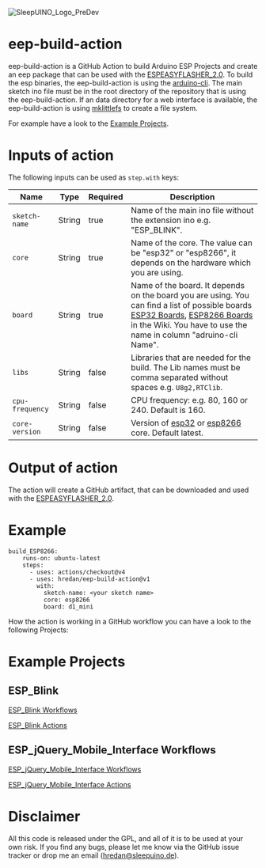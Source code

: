 ![SleepUINO_Logo_PreDev](https://user-images.githubusercontent.com/48091357/111156537-25298a00-8596-11eb-8726-1fe5cd7bed93.png)
# eep-build-action
eep-build-action is a GitHub Action to build Arduino ESP Projects and create an eep package that can be used with the [ESPEASYFLASHER_2.0](https://github.com/hredan/ESPEASYFLASHER_2.0).
To build the esp binaries, the eep-build-action is using the [arduino-cli](https://github.com/arduino/arduino-cli). The main sketch ino file must be in the root directory of the repository that is using the eep-build-action. If an data directory for a web interface is available, the eep-build-action is using [mklittlefs](https://github.com/earlephilhower/mklittlefs) to create a file system.

For example have a look to the [Example Projects](https://github.com/hredan/eep-build-action#example-projects).

# Inputs of action

The following inputs can be used as `step.with` keys:

| Name               | Type        | Required | Description                                                                                                                          |
|--------------------|-------------|----------|--------------------------------------------------------------------------------------------------------------------------------------|
| `sketch-name`      | String      | true     | Name of the main ino file without the extension ino e.g. "ESP_BLINK".                                                                |
| `core`             | String      | true     | Name of the core. The value can be "esp32" or "esp8266", it depends on the hardware which you are using.                             |
| `board`            | String      | true     | Name of the board. It depends on the board you are using. You can find a list of possible boards [ESP32 Boards](https://github.com/hredan/eep-build-action/wiki/BoardESP32), [ESP8266 Boards](https://github.com/hredan/eep-build-action/wiki/BoardESP8266) in the Wiki. You have to use the name in column "adruino-cli Name".     |
| `libs`             | String      | false    | Libraries that are needed for the build. The Lib names must be comma separated without spaces e.g. `U8g2,RTClib`.                    |
| `cpu-frequency`    | String      | false    | CPU frequency: e.g. 80, 160 or 240. Default is 160.                                                                                   |
| `core-version`     | String      | false    | Version of [esp32](https://github.com/espressif/arduino-esp32) or [esp8266](https://github.com/esp8266/Arduino) core. Default latest.                                                                                   |

# Output of action

The action will create a GitHub artifact, that can be downloaded and used with the [ESPEASYFLASHER_2.0](https://github.com/hredan/ESPEASYFLASHER_2.0).

# Example
```
build_ESP8266:
    runs-on: ubuntu-latest
    steps:
      - uses: actions/checkout@v4
      - uses: hredan/eep-build-action@v1
        with:
          sketch-name: <your sketch name>
          core: esp8266
          board: d1_mini
```
How the action is working in a GitHub workflow you can have a look to the following Projects:

# Example Projects
## ESP_Blink
[ESP_Blink Workflows](https://github.com/hredan/ESP_Blink/tree/master/.github/workflows)

[ESP_Blink Actions](https://github.com/hredan/ESP_Blink/actions)
## ESP_jQuery_Mobile_Interface Workflows
[ESP_jQuery_Mobile_Interface Workflows](https://github.com/hredan/ESP_jQuery_Mobile_Interface/tree/main/.github/workflows)

[ESP_jQuery_Mobile_Interface Actions](https://github.com/hredan/ESP_jQuery_Mobile_Interface/actions)

# Disclaimer
All this code is released under the GPL, and all of it is to be used at your own risk. If you find any bugs, please let me know via the GitHub issue tracker or drop me an email ([hredan@sleepuino.de](mailto:hredan@sleepuino.de)).
